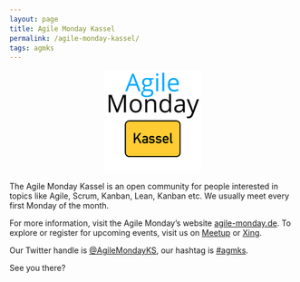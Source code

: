 ```yaml
---
layout: page
title: Agile Monday Kassel
permalink: /agile-monday-kassel/
tags: agmks
---
```


<center>
	<img src="/images/agile-monday-kassel-logo.png">
</center>

The Agile Monday Kassel is an open community for people interested in topics like Agile, Scrum, Kanban, Lean, Kanban etc. We usually meet every first Monday of the month.

For more information, visit the Agile Monday’s website [agile-monday.de](http://www.agile-monday.de/kassel/). To explore or register for upcoming events, visit us on [Meetup](https://www.meetup.com/de-DE/Agile-Monday-Kassel/) or [Xing](https://www.xing.com/communities/groups/agile-monday-kassel-974b-1050362).

Our Twitter handle is [@AgileMondayKS](https://twitter.com/AgileMondayKS), our hashtag is [\#agmks](https://twitter.com/hashtag/agmks?src=hash).

See you there?